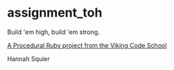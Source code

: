 assignment_toh
==============

Build 'em high, build 'em strong.

[A Procedural Ruby project from the Viking Code School](http://www.vikingcodeschool.com)

Hannah Squier
